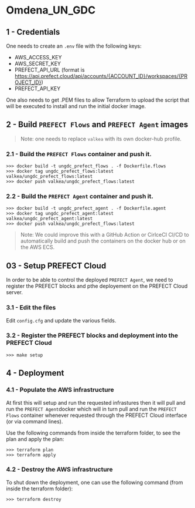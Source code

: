 # Omdena_UN_GDC

## 1 - Credentials
One needs to create an `.env` file with the following keys:
- AWS_ACCESS_KEY
- AWS_SECRET_KEY
- PREFECT_API_URL (format is https://api.prefect.cloud/api/accounts/{ACCOUNT_ID}/workspaces/{PROJECT_ID})
- PREFECT_API_KEY

One also needs to get .PEM files to allow Terraform to upload the script that will be executed to install and run the initial docker image.

## 2 - Build `PREFECT Flows` and `PREFECT Agent` images

> Note: one needs to replace `valkea` with its own docker-hub profile.

### 2.1 - Build the `PREFECT Flows` container and push it.
```code
>>> docker build -t ungdc_prefect_flows . -f Dockerfile.flows
>>> docker tag ungdc_prefect_flows:latest valkea/ungdc_prefect_flows:latest
>>> docker push valkea/ungdc_prefect_flows:latest
```

### 2.2 - Build the `PREFECT Agent` container and push it. 
```code
>>> docker build -t ungdc_prefect_agent . -f Dockerfile.agent
>>> docker tag ungdc_prefect_agent:latest valkea/ungdc_prefect_agent:latest
>>> docker push valkea/ungdc_prefect_flows:latest
```

> Note: We could improve this with a GitHub Action or CirlceCI CI/CD to automatically build and push the containers on the docker hub or on the AWS ECS.

## 03 - Setup PREFECT Cloud
In order to be able to control the deployed `PREFECT Agent`, we need to register the PREFECT blocks and pthe deployement on the PREFECT Cloud server.

### 3.1 - Edit the files
Edit `config.cfg` and update the various fields.

### 3.2 - Register the PREFECT blocks and deployment into the PREFECT Cloud
```code
>>> make setup
```

## 4 - Deployment


### 4.1 - Populate the AWS infrastructure
At first this will setup and run the requested infrastures then it will pull and run the `PREFECT Agent`docker which will in turn pull and run the `PREFECT Flows` container whenever requested through the PREFECT Cloud interface (or via command lines).

Use the following commands from inside the terraform folder, to see the plan and apply the plan:
```code
>>> terraform plan
>>> terraform apply
```

### 4.2 - Destroy the AWS infrastructure
To shut down the deployment, one can use the following command (from inside the terraform folder):

```code
>>> terraform destroy
```
